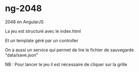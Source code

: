# ng-2048
2048 en AngularJS

La jeu est structuré avec le index.html

Et un template géré par un controller

On a aussi un service qui permet de lire le fichier de sauvegarde
"data/save.json"

NB : Pour lancer le jeu il est nécessaire de cliquer sur la grille
